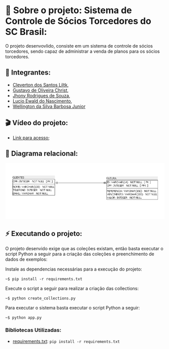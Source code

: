 # 🎯 **Sobre o projeto: Sistema de Controle de Sócios Torcedores do SC Brasil:**

O projeto desenvovlido, consiste em um sistema de controle de sócios torcedores, sendo capaz de administrar a venda de planos para os sócios torcedores.

## 👤 **Integrantes:**

- [Cleverton dos Santos Liltk](github.com/1tsRetr0),
- [Gustavo de Oliveira Christ](github.com/ChRxT09),
- [Jhony Rodrigues de Souza](github.com/jhonyrdesouza),
- [Lucio Ewald do Nascimento](github.com/lucioew28),
- [Wellington da Silva Barbosa Junior](github.com/WellingtonWritesCode)

## 🎬 **Vídeo do projeto:**

- [Link para acesso](https://youtu.be/uo5DjPxPu6w);

## 🧲 **Diagrama relacional:**

![alt text](diagrams/image.png)

## ⚡ **Executando o projeto:**

O projeto desenvido exige que as coleções existam, então basta executar o script Python a seguir para a criação das coleções e preenchimento de dados de exemplos:

Instale as dependencias necessárias para a execução do projeto:

```shell
~$ pip install -r requirements.txt
```

Execute o script a seguir para realizar a criação das collections:

```shell
~$ python create_collections.py
```

Para executar o sistema basta executar o script Python a seguir:

```shell
~$ python app.py
```

### **Bibliotecas Utilizadas:**

- [requirements.txt](src/requirements.txt): `pip install -r requirements.txt`
